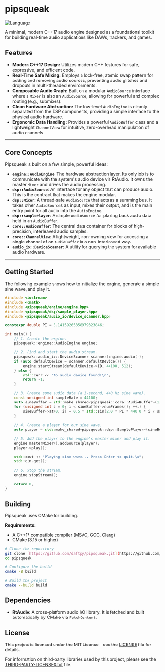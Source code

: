 # pipsqueak

[![Language](https://img.shields.io/badge/language-C%2B%2B17-blue.svg)](https://isocpp.org/)

A minimal, modern C++17 audio engine designed as a foundational toolkit for building real-time audio applications like DAWs, trackers, and games.

## Features

* **Modern C++17 Design:** Utilizes modern C++ features for safe, expressive, and efficient code.
* **Real-Time Safe Mixing:** Employs a lock-free, atomic swap pattern for adding and removing audio sources, preventing audio glitches and dropouts in multi-threaded environments.
* **Composable Audio Graph:** Built on a modular `AudioSource` interface where a `Mixer` is also an `AudioSource`, allowing for powerful and complex routing (e.g., submixes).
* **Clean Hardware Abstraction:** The low-level `AudioEngine` is cleanly separated from the DSP components, providing a simple interface to the physical audio hardware.
* **Ergonomic Data Handling:** Provides a powerful `AudioBuffer` class and a lightweight `ChannelView` for intuitive, zero-overhead manipulation of audio channels.

---

## Core Concepts

Pipsqueak is built on a few simple, powerful ideas:

* **`engine::AudioEngine`**: The hardware abstraction layer. Its only job is to communicate with the system's audio device via RtAudio. It owns the master `Mixer` and drives the audio processing.
* **`dsp::AudioSource`**: An interface for any object that can produce audio. This is the contract that makes the engine modular.
* **`dsp::Mixer`**: A thread-safe `AudioSource` that acts as a summing bus. It takes other `AudioSource`s as input, mixes their output, and is the main entry point for all audio into the `AudioEngine`.
* **`dsp::SamplePlayer`**: A simple `AudioSource` for playing back audio data held in an `AudioBuffer`.
* **`core::AudioBuffer`**: The central data container for blocks of high-precision, interleaved audio samples.
* **`core::ChannelView`**: A lightweight, non-owning view for accessing a single channel of an `AudioBuffer` in a non-interleaved way.
* **`audio_io::DeviceScanner`**: A utility for querying the system for available audio hardware.

---

## Getting Started

The following example shows how to initialize the engine, generate a simple sine wave, and play it.

```cpp
#include <iostream>
#include <cmath>
#include <pipsqueak/engine/engine.hpp>
#include <pipsqueak/dsp/sample_player.hpp>
#include <pipsqueak/audio_io/device_scanner.hpp>

constexpr double PI = 3.14159265358979323846;

int main() {
    // 1. Create the engine.
    pipsqueak::engine::AudioEngine engine;
    
    // 2. Find and start the audio stream.
    pipsqueak::audio_io::DeviceScanner scanner(engine.audio());
    if (auto defaultDevice = scanner.defaultDevice()) {
        engine.startStream(defaultDevice->ID, 44100, 512);
    } else {
        std::cerr << "No audio device found!\n";
        return -1;
    }

    // 3. Create some audio data (a 1-second, 440 Hz sine wave).
    const unsigned int sampleRate = 44100;
    auto sineBuffer = std::make_shared<pipsqueak::core::AudioBuffer>(1, sampleRate);
    for (unsigned int i = 0; i < sineBuffer->numFrames(); ++i) {
        sineBuffer->at(0, i) = 0.5 * std::sin(2.0 * PI * 440.0 * i / sampleRate);
    }
    
    // 4. Create a player for our sine wave.
    auto player = std::make_shared<pipsqueak::dsp::SamplePlayer>(sineBuffer);
    
    // 5. Add the player to the engine's master mixer and play it.
    engine.masterMixer().addSource(player);
    player->play();

    std::cout << "Playing sine wave... Press Enter to quit.\n";
    std::cin.get();
    
    // 6. Stop the stream.
    engine.stopStream();
    
    return 0;
}
```

## Building

Pipsqueak uses CMake for building.

**Requirements:**

- A C++17 compatible compiler (MSVC, GCC, Clang)
- CMake (3.15 or higher)

```bash
# Clone the repository
git clone [https://github.com/daftpy/pipsqueak.git](https://github.com/daftpy/pipsqueak.git)
cd pipsqueak

# Configure the build
cmake -B build

# Build the project
cmake --build build
```

## Dependencies
- **RtAudio**: A cross-platform audio I/O library. It is fetched and built automatically by CMake via `FetchContent`.

## License
This project is licensed under the MIT License - see the [LICENSE](LICENSE) file for details.

For information on third-party libraries used by this project, please see the [THIRD-PARTY-LICENSES.txt](THIRD-PARTY-LICENSES.txt) file.